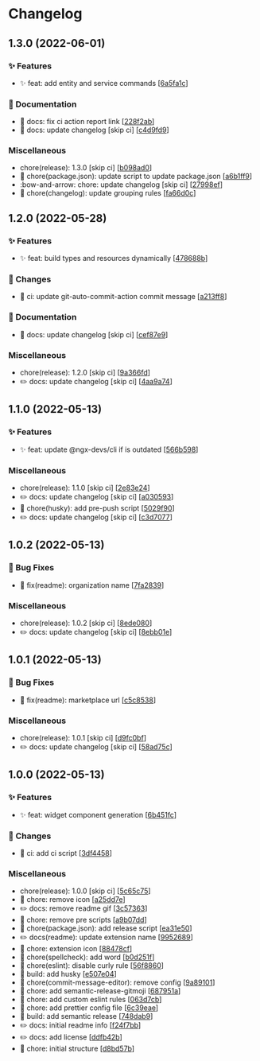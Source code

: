 # Changelog

<a name="1.3.0"></a>
## 1.3.0 (2022-06-01)

### ✨ Features

- ✨ feat: add entity and service commands [[6a5fa1c](https://github.com/ngx-devs/ngxd-console/commit/6a5fa1cbf2018d0e655182a2bf05f1fa2b2955a2)]

### 📝 Documentation

- 📝 docs: fix ci action report link [[228f2ab](https://github.com/ngx-devs/ngxd-console/commit/228f2ab7ad73682b1a67129f04da4e2f1e989f73)]
- 📝 docs: update changelog [skip ci] [[c4d9fd9](https://github.com/ngx-devs/ngxd-console/commit/c4d9fd926d9f05e09dab7f8d209db9b973e0d7a7)]

### Miscellaneous

-  chore(release): 1.3.0 [skip ci] [[b098ad0](https://github.com/ngx-devs/ngxd-console/commit/b098ad0dbc312845bbf64a14476f1c0681208836)]
- 🚧 chore(package.json): update script to update package.json [[a6b1ff9](https://github.com/ngx-devs/ngxd-console/commit/a6b1ff9bb504f7c8102a58c49a31e80e269cf07f)]
-  :bow-and-arrow: chore: update changelog [skip ci] [[27998ef](https://github.com/ngx-devs/ngxd-console/commit/27998efcf82dbe6b42873659210387e0be1183f8)]
- 🚧 chore(changelog): update grouping rules [[fa66d0c](https://github.com/ngx-devs/ngxd-console/commit/fa66d0ca2f72fa6a10a7686ca8cd1d6dfdc05e9a)]


<a name="1.2.0"></a>
## 1.2.0 (2022-05-28)

### ✨ Features

- ✨ feat: build types and resources dynamically [[478688b](https://github.com/ngx-devs/ngxd-console/commit/478688ba9fb9c81eeb588e717ba61a9ba85f5cc5)]

### 🚧 Changes

- 🔧 ci: update git-auto-commit-action commit message [[a213ff8](https://github.com/ngx-devs/ngxd-console/commit/a213ff8ef8b292a96f5653862b98c8393bffbd61)]

### 📝 Documentation

- 📝 docs: update changelog [skip ci] [[cef87e9](https://github.com/ngx-devs/ngxd-console/commit/cef87e96adf5b88105bbebe903f8ad52c3ba9a3a)]

### Miscellaneous

-  chore(release): 1.2.0 [skip ci] [[9a366fd](https://github.com/ngx-devs/ngxd-console/commit/9a366fd600ada62e010c020cbd580f8f2c4d3e34)]
- ✏️ docs: update changelog [skip ci] [[4aa9a74](https://github.com/ngx-devs/ngxd-console/commit/4aa9a743fdf3c1fd2b58639a2056b0565f1a5205)]


<a name="1.1.0"></a>
## 1.1.0 (2022-05-13)

### ✨ Features

- ✨ feat: update @ngx-devs/cli if is outdated [[566b598](https://github.com/ngx-devs/ngxd-console/commit/566b598508e248902270296d722e30afba8d6790)]

### Miscellaneous

-  chore(release): 1.1.0 [skip ci] [[2e83e24](https://github.com/ngx-devs/ngxd-console/commit/2e83e24a4462cd825bac4aa10e9bafa03364b4fd)]
- ✏️ docs: update changelog [skip ci] [[a030593](https://github.com/ngx-devs/ngxd-console/commit/a0305935a77acca3295f00c3434d9bf202a12f18)]
- 🚧 chore(husky): add pre-push script [[5029f90](https://github.com/ngx-devs/ngxd-console/commit/5029f90c689d512b867969aa45ca3ec3ff32d4a0)]
- ✏️ docs: update changelog [skip ci] [[c3d7077](https://github.com/ngx-devs/ngxd-console/commit/c3d70779bfc7c914059087bbb9620c5a2881ba4a)]


<a name="1.0.2"></a>
## 1.0.2 (2022-05-13)

### 🐛 Bug Fixes

- 🐛 fix(readme): organization name [[7fa2839](https://github.com/ngx-devs/ngxd-console/commit/7fa28396708cb259695ed9fe5d7eec273f39c983)]

### Miscellaneous

-  chore(release): 1.0.2 [skip ci] [[8ede080](https://github.com/ngx-devs/ngxd-console/commit/8ede0804b4f15646192a06d2ae38ca6169dd56b4)]
- ✏️ docs: update changelog [skip ci] [[8ebb01e](https://github.com/ngx-devs/ngxd-console/commit/8ebb01e1146807931cf335dea1b0c9f4aa9a21e1)]


<a name="1.0.1"></a>
## 1.0.1 (2022-05-13)

### 🐛 Bug Fixes

- 🐛 fix(readme): marketplace url [[c5c8538](https://github.com/ngx-devs/ngxd-console/commit/c5c85381d56c4cc052c11cf64ad38402bda4020c)]

### Miscellaneous

-  chore(release): 1.0.1 [skip ci] [[d9fc0bf](https://github.com/ngx-devs/ngxd-console/commit/d9fc0bfec433717b4be57e4b38b9306ac1953769)]
- ✏️ docs: update changelog [skip ci] [[58ad75c](https://github.com/ngx-devs/ngxd-console/commit/58ad75c5cc597f818cf985ed9b5b66f7bbf035c1)]


<a name="1.0.0"></a>
## 1.0.0 (2022-05-13)

### ✨ Features

- ✨ feat: widget component generation [[6b451fc](https://github.com/ngx-devs/ngxd-console/commit/6b451fcc08b457694d5fe88ad7c8912709ca455a)]

### 🚧 Changes

- 🔧 ci: add ci script [[3df4458](https://github.com/ngx-devs/ngxd-console/commit/3df4458b1dfaf2e2c4b708cca83edfe0df16d3f0)]

### Miscellaneous

-  chore(release): 1.0.0 [skip ci] [[5c65c75](https://github.com/ngx-devs/ngxd-console/commit/5c65c7508215fcaa15f4904324ca9116f3cafff8)]
- 🚧 chore: remove icon [[a25dd7e](https://github.com/ngx-devs/ngxd-console/commit/a25dd7e1af9f74a03066a9b568edace3bb68adcf)]
- ✏️ docs: remove readme gif [[3c57363](https://github.com/ngx-devs/ngxd-console/commit/3c573634d134cd3d92a7ffae8b83f5c00477cb7c)]
- 🚧 chore: remove pre scripts [[a9b07dd](https://github.com/ngx-devs/ngxd-console/commit/a9b07ddd1d1e540ab42b2b9e7425ad6772ee292c)]
- 🚧 chore(package.json): add release script [[ea31e50](https://github.com/ngx-devs/ngxd-console/commit/ea31e504e3f6c716cb01a2d2694fe53b34b57f7f)]
- ✏️ docs(readme): update extension name [[9952689](https://github.com/ngx-devs/ngxd-console/commit/99526895632bca2130ea4e2e95b95c84be7a62bf)]
- 🚧 chore: extension icon [[88478cf](https://github.com/ngx-devs/ngxd-console/commit/88478cf1f9c58e04ef644d283b6e09f1282ddc1d)]
- 🚧 chore(spellcheck): add word [[b0d251f](https://github.com/ngx-devs/ngxd-console/commit/b0d251f5b9b8d6d89f0e33c6768d55c139f8b3de)]
- 🚧 chore(eslint): disable curly rule [[56f8860](https://github.com/ngx-devs/ngxd-console/commit/56f8860dd0a28cffbae31934573b8159175e8e7a)]
- 🧱 build: add husky [[e507e04](https://github.com/ngx-devs/ngxd-console/commit/e507e044152fce7b93e1d1b6a14eb95e2b39cfda)]
- 🚧 chore(commit-message-editor): remove config [[9a89101](https://github.com/ngx-devs/ngxd-console/commit/9a8910183fb91b7aa48c038cc99e6c61cec45956)]
- 🚧 chore: add semantic-release-gitmoji [[687951a](https://github.com/ngx-devs/ngxd-console/commit/687951a1b579d4d62825cb19efd2212fa458f03d)]
- 🚧 chore: add custom eslint rules [[063d7cb](https://github.com/ngx-devs/ngxd-console/commit/063d7cbb01af3a7d0d41fad24059e2b3a85dd601)]
- 🚧 chore: add prettier config file [[6c39eae](https://github.com/ngx-devs/ngxd-console/commit/6c39eae06d217950c789c4fc60d28738d5eb4900)]
- 🧱 build: add semantic release [[748dab9](https://github.com/ngx-devs/ngxd-console/commit/748dab93257213cfdf30f0d221bf4f41eb56c6ea)]
- ✏️ docs: initial readme info [[f24f7bb](https://github.com/ngx-devs/ngxd-console/commit/f24f7bbdcf36c2362712dfe72ba747e8151f58d7)]
- ✏️ docs: add license [[ddfb42b](https://github.com/ngx-devs/ngxd-console/commit/ddfb42b6fe6a6cbf421ed6da6d7c8a89ecd91abb)]
- 🚧 chore: initial structure [[d8bd57b](https://github.com/ngx-devs/ngxd-console/commit/d8bd57b3e35fef560564f824c960fb75fa168b36)]


